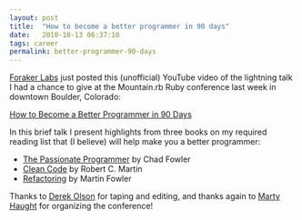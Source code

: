 ```yaml
---
layout: post
title:  "How to become a better programmer in 90 days"
date:   2010-10-13 06:37:10
tags: career
permalink: better-programmer-90-days
---
```

[Foraker Labs](http://www.foraker.com) just posted this (unofficial) YouTube video of the lightning talk I had a chance to give at the Mountain.rb Ruby conference last week in downtown Boulder, Colorado:

[How to Become a Better Programmer in 90 Days](https://www.youtube.com/watch?v=Wzk4rJCvICc)

In this brief talk I present highlights from three books on my required reading list that (I believe) will help make you a better programmer:

- [The Passionate Programmer](http://www.amazon.com/Passionate-Programmer-Remarkable-Development-Pragmatic-ebook/dp/B00AYQNR5U/ref=sr_1_1?ie=UTF8&qid=1438556092&sr=8-1&keywords=passionate+programmer+fowler) by Chad Fowler
- [Clean Code](http://www.amazon.com/Clean-Code-Handbook-Software-Craftsmanship/dp/0132350882/ref=sr_1_1?ie=UTF8&qid=1438556052&sr=8-1&keywords=clean+code+robert+martin) by Robert C. Martin
- [Refactoring](http://www.amazon.com/Refactoring-Improving-Design-Existing-Code/dp/0201485672/ref=sr_1_1?ie=UTF8&qid=1438556112&sr=8-1&keywords=refactoring+fowler) by Martin Fowler

Thanks to [Derek Olson](https://www.linkedin.com/in/derekolson) for taping and editing, and thanks again to [Marty Haught](https://www.linkedin.com/in/martyhaught) for organizing the conference!
